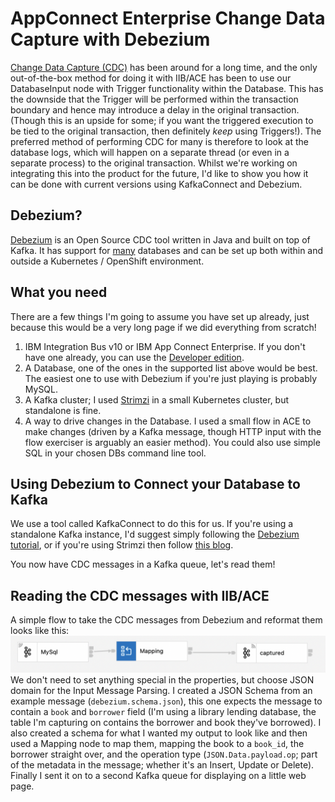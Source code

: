 AppConnect Enterprise Change Data Capture with Debezium
=======================================================
[Change Data Capture (CDC)](https://www.redhat.com/en/topics/integration/what-is-change-data-capture) has been around for a long time, and the only out-of-the-box method for doing it with IIB/ACE has been to use our DatabaseInput node with Trigger functionality within the Database.  This has the downside that the Trigger will be performed within the transaction boundary and hence may introduce a delay in the original transaction. (Though this is an upside for some; if you want the triggered execution to be tied to the original transaction, then definitely *keep* using Triggers!).
The preferred method of performing CDC for many is therefore to look at the database logs, which will happen on a separate thread (or even in a separate process) to the original transaction.
Whilst we're working on integrating this into the product for the future, I'd like to show you how it can be done with current versions using KafkaConnect and Debezium.

Debezium?
---------
[Debezium](https://debezium.io) is an Open Source CDC tool written in Java and built on top of Kafka. It has support for [many](https://debezium.io/documentation/reference/stable/connectors/index.html) databases and can be set up both within and outside a Kubernetes / OpenShift environment.

What you need
-------------
There are a few things I'm going to assume you have set up already, just because this would be a very long page if we did everything from scratch!

1. IBM Integration Bus v10 or IBM App Connect Enterprise. If you don't have one already, you can use the [Developer edition](https://www.ibm.com/docs/en/app-connect/12.0?topic=enterprise-download-ace-developer-edition-get-started).
1. A Database, one of the ones in the supported list above would be best.  The easiest one to use with Debezium if you're just playing is probably MySQL.
1. A Kafka cluster; I used [Strimzi](https://strimzi.io) in a small Kubernetes cluster, but standalone is fine.
1. A way to drive changes in the Database.  I used a small flow in ACE to make changes (driven by a Kafka message, though HTTP input with the flow exerciser is arguably an easier method). You could also use simple SQL in your chosen DBs command line tool.

Using Debezium to Connect your Database to Kafka
------------------------------------------------
We use a tool called KafkaConnect to do this for us.  If you're using a standalone Kafka instance, I'd suggest simply following the [Debezium tutorial](https://debezium.io/documentation/reference/1.9/tutorial.html), or if you're using Strimzi then follow [this blog](https://strimzi.io/blog/2020/01/27/deploying-debezium-with-kafkaconnector-resource/).

You now have CDC messages in a Kafka queue, let's read them!

Reading the CDC messages with IIB/ACE
-------------------------------------
A simple flow to take the CDC messages from Debezium and reformat them looks like this:
![Message flow with a Kafka Consumer node, Mapping node and Kafka Producer node](images/kafka_flow.png)
We don't need to set anything special in the properties, but choose JSON domain for the Input Message Parsing.  I created a JSON Schema from an example message (`debezium.schema.json`), this one expects the message to contain a `book` and `borrower` field (I'm using a library lending database, the table I'm capturing on contains the borrower and book they've borrowed). I also created a schema for what I wanted my output to look like and then used a Mapping node to map them, mapping the book to a `book_id`, the borrower straight over, and the operation type (`JSON.Data.payload.op`; part of the metadata in the message; whether it's an Insert, Update or Delete).
Finally I sent it on to a second Kafka queue for displaying on a little web page.
